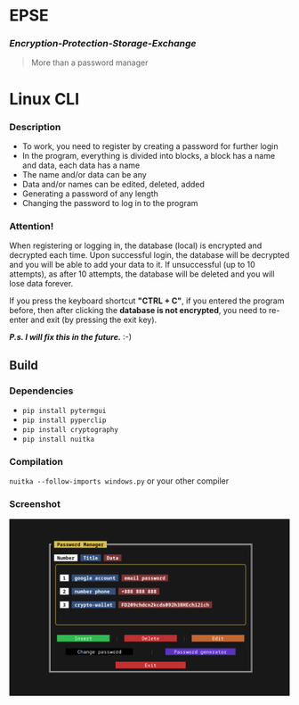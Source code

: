 # **EPSE** 
### ***Encryption-Protection-Storage-Exchange***
> More than a password manager

# Linux CLI
### **Description**
* To work, you need to register by creating a password for further login
* In the program, everything is divided into blocks, a block has a name and data, each data has a name
* The name and/or data can be any
* Data and/or names can be edited, deleted, added
* Generating a password of any length
* Changing the password to log in to the program

### Attention! 
When registering or logging in, the database (local) is encrypted and decrypted each time. Upon successful login, the database will be decrypted and you will be able to add your data to it. If unsuccessful (up to 10 attempts), as after 10 attempts, the database will be deleted and you will lose data forever. 

If you press the keyboard shortcut **"CTRL + C"**, if you entered the program before, then after clicking the **database is not encrypted**, you need to re-enter and exit (by pressing the exit key).

**_P.s. I will fix this in the future._** :-)

## Build
### Dependencies
* `pip install pytermgui`
* `pip install pyperclip`
* `pip install cryptography`
* `pip install nuitka`

### Compilation
`nuitka --follow-imports windows.py`
or your other compiler

### Screenshot
<img src="epse_cli.png">
